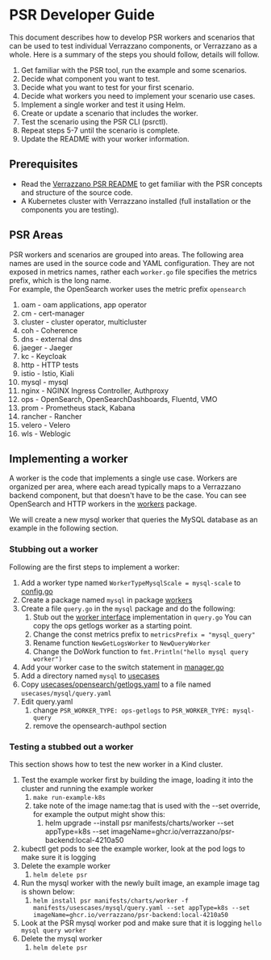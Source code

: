 # PSR Developer Guide

This document describes how to develop PSR workers and scenarios that can be used to test individual 
Verrazzano components, or Verrazzano as a whole. Here is a summary of the steps you should follow, details will follow.

1. Get familiar with the PSR tool, run the example and some scenarios.
2. Decide what component you want to test.
3. Decide what you want to test for your first scenario.
4. Decide what workers you need to implement your scenario use cases.
5. Implement a single worker and test it using Helm.
6. Create or update a scenario that includes the worker.
7. Test the scenario using the PSR CLI (psrctl).
8. Repeat steps 5-7 until the scenario is complete.
9. Update the README with your worker information.

## Prerequisites
- Read the [Verrazzano PSR README](./README.md)  to get familiar with the PSR concepts and structure of the source code.
- A Kubernetes cluster with Verrazzano installed (full installation or the components you are testing).

## PSR Areas
PSR workers and scenarios are grouped into areas.  The following area names are used in the source code and YAML configuration.
They are not exposed in metrics names, rather each `worker.go` file specifies the metrics prefix, which is the long name.  
For example, the OpenSearch worker uses the metric prefix `opensearch`

1. oam - oam applications, app operator
2. cm - cert-manager
3. cluster - cluster operator, multicluster
4. coh - Coherence
5. dns - external dns
6. jaeger - Jaeger
7. kc - Keycloak
8. http - HTTP tests
9. istio - Istio, Kiali
10. mysql - mysql
11. nginx - NGINX Ingress Controller, Authproxy
12. ops - OpenSearch, OpenSearchDashboards, Fluentd, VMO
13. prom - Prometheus stack, Kabana
14. rancher - Rancher
15. velero - Velero
16. wls - Weblogic


## Implementing a worker
A worker is the code that implements a single use case.  Workers are organized per area, where each aread typically maps 
to a Verrazzano backend component, but that doesn't have to be the case.  You can see OpenSearch and HTTP workers
in the [workers](./backend/workers) package.

We will create a new mysql worker that queries the MySQL database as an example in the following section.

### Stubbing out a worker
Following are the first steps to implement a worker:
1. Add a worker type named `WorkerTypeMysqlScale = mysql-scale` to [config.go](./backend/config/config.go)
2. Create a package named `mysql` in package [workers](./backend/workers)
3. Create a file `query.go` in the `mysql` package and do the following:
   1. Stub out the [worker interface](./backend/spi/worker.go) implementation in `query.go`  You can copy the ops getlogs worker as a starting point.
   2. Change the const metrics prefix to `metricsPrefix = "mysql_query"`
   3. Rename function `NewGetLogsWorker` to `NewQueryWorker`
   4. Change the DoWork function to  `fmt.Println("hello mysql query worker")`
4. Add your worker case to the switch statement in [manager.go](./backend/workmanager/manager.go)
5. Add a directory named `mysql` to [usecases](./manifests/usecases)
6. Copy [usecases/opensearch/getlogs.yaml](./manifests/usecases/opensearch/getlogs.yaml) to a file named `usecases/mysql/query.yaml` 
7. Edit query.yaml  
   1. change `PSR_WORKER_TYPE: ops-getlogs` to `PSR_WORKER_TYPE: mysql-query` 
   2. remove the opensearch-authpol section

### Testing a stubbed out a worker
This section shows how to test the new worker in a Kind cluster. 

1. Test the example worker first by building the image, loading it into the cluster and running the example worker
   1. `make run-example-k8s`
   2. take note of the image name:tag that is used with the --set override, for example the output might show this:
      1. helm upgrade --install psr manifests/charts/worker --set appType=k8s --set imageName=ghcr.io/verrazzano/psr-backend:local-4210a50
2. kubectl get pods to see the example worker, look at the pod logs to make sure it is logging
3. Delete the example worker
   1. `helm delete psr`
4. Run the mysql worker with the newly built image, an example image tag is shown below:
   1. `helm install psr manifests/charts/worker -f manifests/usescases/mysql/query.yaml --set appType=k8s --set imageName=ghcr.io/verrazzano/psr-backend:local-4210a50`
5. Look at the PSR mysql worker pod and make sure that it is logging `hello mysql query worker`
6. Delete the mysql worker
   1. `helm delete psr`


